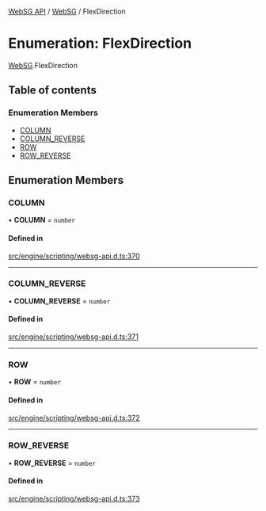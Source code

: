 [WebSG API](../README.md) / [WebSG](../modules/WebSG.md) / FlexDirection

# Enumeration: FlexDirection

[WebSG](../modules/WebSG.md).FlexDirection

## Table of contents

### Enumeration Members

- [COLUMN](WebSG.FlexDirection.md#column)
- [COLUMN\_REVERSE](WebSG.FlexDirection.md#column_reverse)
- [ROW](WebSG.FlexDirection.md#row)
- [ROW\_REVERSE](WebSG.FlexDirection.md#row_reverse)

## Enumeration Members

### COLUMN

• **COLUMN** = `number`

#### Defined in

[src/engine/scripting/websg-api.d.ts:370](https://github.com/thirdroom/thirdroom/blob/c8b57e0e/src/engine/scripting/websg-api.d.ts#L370)

___

### COLUMN\_REVERSE

• **COLUMN\_REVERSE** = `number`

#### Defined in

[src/engine/scripting/websg-api.d.ts:371](https://github.com/thirdroom/thirdroom/blob/c8b57e0e/src/engine/scripting/websg-api.d.ts#L371)

___

### ROW

• **ROW** = `number`

#### Defined in

[src/engine/scripting/websg-api.d.ts:372](https://github.com/thirdroom/thirdroom/blob/c8b57e0e/src/engine/scripting/websg-api.d.ts#L372)

___

### ROW\_REVERSE

• **ROW\_REVERSE** = `number`

#### Defined in

[src/engine/scripting/websg-api.d.ts:373](https://github.com/thirdroom/thirdroom/blob/c8b57e0e/src/engine/scripting/websg-api.d.ts#L373)
